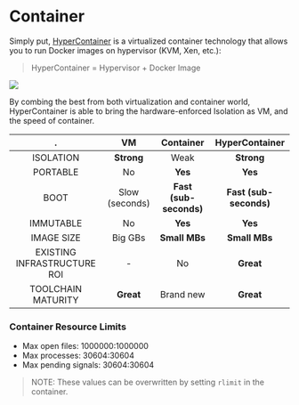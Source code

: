 # Container

Simply put, [HyperContainer](https://github.com/hyperhq/hyper) is a virtualized container technology that allows you to run Docker images on hypervisor (KVM, Xen, etc.):

> HyperContainer = Hypervisor + Docker Image

![](https://trello-attachments.s3.amazonaws.com/5694785e124f36d746f5c7be/1511x393/b8b5cd31b59af44c0c86349e150438fb/HyperContainer_vs_LinuxContainer.png)

By combing the best from both virtualization and container world, HyperContainer is able to bring the hardware-enforced Isolation as VM, and the speed of container.

|  . | VM | Container | HyperContainer |
|:-:|:-:|:-:|:-:|
|ISOLATION|**Strong**|Weak|**Strong**|
|PORTABLE   |No   |**Yes**   |**Yes**   |
|BOOT|Slow (seconds)   |**Fast (sub-seconds)**   |**Fast (sub-seconds)**   |
|IMMUTABLE|No  |**Yes**   |**Yes**   |
|IMAGE SIZE	|Big GBs  |**Small MBs**   |**Small MBs**   |
|EXISTING INFRASTRUCTURE ROI|-  |No  |**Great**  |
|TOOLCHAIN MATURITY	|**Great**  |Brand new   |**Great**  |

### Container Resource Limits
- Max open files: 1000000:1000000
- Max processes: 30604:30604
- Max pending signals: 30604:30604

> NOTE: These values can be overwritten by setting `rlimit` in the container.

